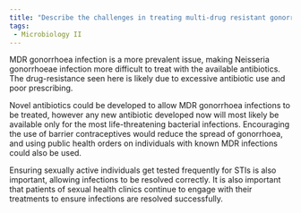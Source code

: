```yaml
---
title: "Describe the challenges in treating multi-drug resistant gonorrhoea and the potential implications of untreatable infections. What strategies can be implemented to combat this issue? "
tags:
 - Microbiology II
---
```

MDR gonorrhoea infection is a more prevalent issue, making Neisseria gonorrhoeae infection more difficult to treat with the available antibiotics. The drug-resistance seen here is likely due to excessive antibiotic use and poor prescribing.  

Novel antibiotics could be developed to allow MDR gonorrhoea infections to be treated, however any new antibiotic developed now will most likely be available only for the most life-threatening bacterial infections. Encouraging the use of barrier contraceptives would reduce the spread of gonorrhoea, and using public health orders on individuals with known MDR infections could also be used.  

Ensuring sexually active individuals get tested frequently for STIs is also important, allowing infections to be resolved correctly. It is also important that patients of sexual health clinics continue to engage with their treatments to ensure infections are resolved successfully. 
